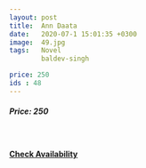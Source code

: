 ```yaml
---
layout: post
title:  Ann Daata
date:   2020-07-1 15:01:35 +0300
image:  49.jpg
tags:   Novel
        baldev-singh

price: 250
ids : 48
---
```



<h5>Price: 250</h5><br>

<h4><a class="add-cart cart1" href="{{ site.baseurl }}/books#48"><b>Check Availability</b></a></h4>






<body>
 <script src="{{ site.baseurl }}/js/main.js"></script>
 </body>